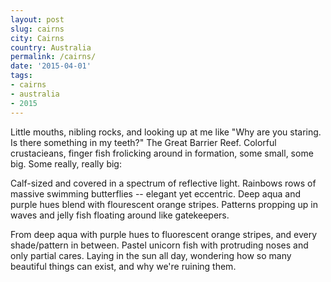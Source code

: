 ```yaml
---
layout: post
slug: cairns
city: Cairns
country: Australia
permalink: /cairns/
date: '2015-04-01'
tags:
- cairns
- australia
- 2015
---
```


Little mouths, nibling rocks, and looking up at me like "Why are you staring. Is there something in my teeth?" The Great Barrier Reef. Colorful crustacieans, finger fish frolicking around in formation, some small, some big. Some really, really big:

Calf-sized and covered in a spectrum of reflective light. Rainbows rows of massive swimming butterflies -- elegant yet eccentric. Deep aqua and purple hues blend with flourescent orange stripes. Patterns propping up in waves and jelly fish floating around like gatekeepers.

From deep aqua with purple hues to fluorescent orange stripes, and every shade/pattern in between. Pastel unicorn fish with protruding noses and only partial cares. Laying in the sun all day, wondering how so many beautiful things can exist, and why we're ruining them.